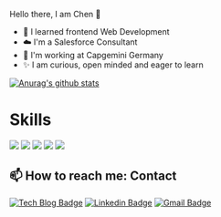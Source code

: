 Hello there, I am Chen 👋
- 🌱  I learned frontend Web Development
- ☁️  I'm a Salesforce Consultant
- 💼  I'm working at Capgemini Germany
- ✨  I am curious, open minded and eager to learn


[![Anurag's github stats](https://github-readme-stats.vercel.app/api?username=chenchenlin789)](https://github.com/ellachoy/github-readme-stats)

# Skills

<img src="https://img.shields.io/badge/HTML5-E34F26?style=flat-square&logo=HTML5&logoColor=white" />
<img src="https://img.shields.io/badge/Scss-green?style=flat&logo=Sass&logoColor=CC6699%22/%3E--%3E" />
<img src="https://img.shields.io/badge/CSS3-black?style=flat&logo=CSS3&logoColor=1572B6%22/%3E" />
<img src="https://img.shields.io/badge/Javascript-black?style=flat&logo=CSS3&logoColor=F7DF1E%22/%3E" />
<img src="https://img.shields.io/badge/React-white?style=flat&logo=CSS3&logoColor=61DAFB%22/%3E" />


## 📫 How to reach me: Contact

 [![Tech Blog Badge](http://img.shields.io/badge/-Tech%20blog-black?style=flat-square&logo=github&link=https://github.com/chenchenlin789)](https://github.com/chenchenlin789)
  [![Linkedin Badge](https://img.shields.io/badge/-LinkedIn-blue?style=flat-square&logo=Linkedin&logoColor=white&link=https://www.linkedin.com/in/chen-yan-lin/)](https://www.linkedin.com/in/chen-yan-lin/)
  [![Gmail Badge](https://img.shields.io/badge/Gmail-d14836?style=flat-square&logo=Gmail&logoColor=white&link=mailto:chenchenlin@gmail.com)](mailto:egal21de@gmail.com)

          
<!--
**Chenchenlin789/chenchenlin789** is a ✨ _special_ ✨ repository because its `README.md` (this file) appears on your GitHub profile.

Here are some ideas to get you started:

- 🔭 I’m currently working on ...
- 🌱 I’m currently learning ...
- 👯 I’m looking to collaborate on ...
- 🤔 I’m looking for help with ...
- 💬 Ask me about ...
- 📫 How to reach me: ...
- 😄 Pronouns: ...
- ⚡ Fun fact: ...
-->
